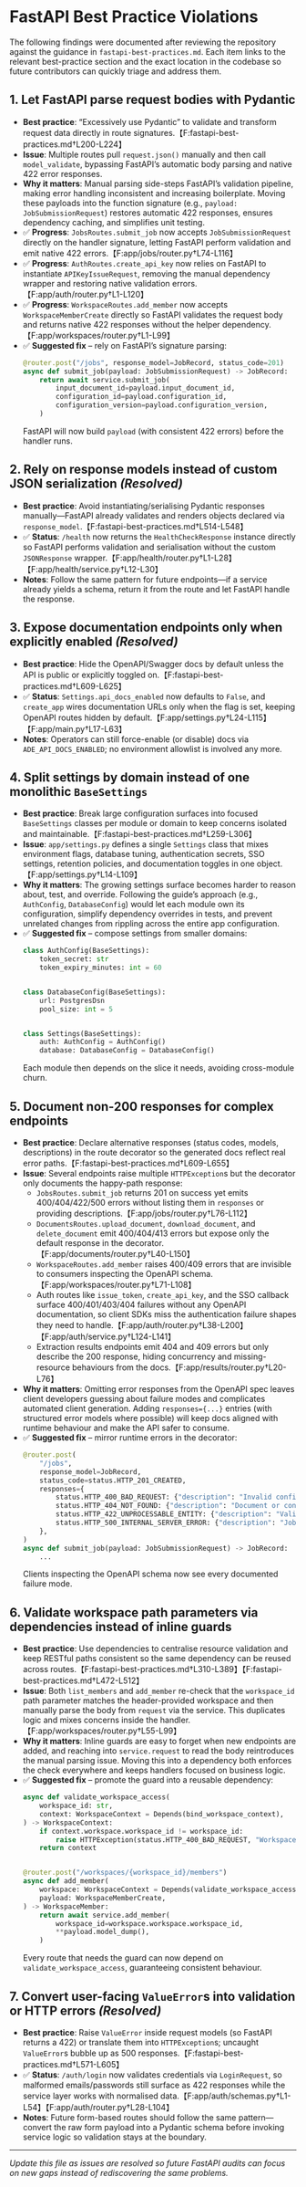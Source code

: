 # FastAPI Best Practice Violations

The following findings were documented after reviewing the repository against the guidance in `fastapi-best-practices.md`. Each item links to the relevant best-practice section and the exact location in the codebase so future contributors can quickly triage and address them.

## 1. Let FastAPI parse request bodies with Pydantic
- **Best practice**: “Excessively use Pydantic” to validate and transform request data directly in route signatures.【F:fastapi-best-practices.md†L200-L224】
- **Issue**: Multiple routes pull `request.json()` manually and then call `model_validate`, bypassing FastAPI’s automatic body parsing and native 422 error responses.
- **Why it matters**: Manual parsing side-steps FastAPI’s validation pipeline, making error handling inconsistent and increasing boilerplate. Moving these payloads into the function signature (e.g., `payload: JobSubmissionRequest`) restores automatic 422 responses, ensures dependency caching, and simplifies unit testing.
- ✅ **Progress**: `JobsRoutes.submit_job` now accepts `JobSubmissionRequest` directly on the handler signature, letting FastAPI perform validation and emit native 422 errors.【F:app/jobs/router.py†L74-L116】
- ✅ **Progress**: `AuthRoutes.create_api_key` now relies on FastAPI to instantiate `APIKeyIssueRequest`, removing the manual dependency wrapper and restoring native validation errors.【F:app/auth/router.py†L1-L120】
- ✅ **Progress**: `WorkspaceRoutes.add_member` now accepts `WorkspaceMemberCreate` directly so FastAPI validates the request body and returns native 422 responses without the helper dependency.【F:app/workspaces/router.py†L1-L99】
- ✅ **Suggested fix** – rely on FastAPI’s signature parsing:
  ```python
  @router.post("/jobs", response_model=JobRecord, status_code=201)
  async def submit_job(payload: JobSubmissionRequest) -> JobRecord:
      return await service.submit_job(
          input_document_id=payload.input_document_id,
          configuration_id=payload.configuration_id,
          configuration_version=payload.configuration_version,
      )
  ```
  FastAPI will now build `payload` (with consistent 422 errors) before the handler runs.

## 2. Rely on response models instead of custom JSON serialization *(Resolved)*
- **Best practice**: Avoid instantiating/serialising Pydantic responses manually—FastAPI already validates and renders objects declared via `response_model`.【F:fastapi-best-practices.md†L514-L548】
- ✅ **Status**: `/health` now returns the `HealthCheckResponse` instance directly so FastAPI performs validation and serialisation without the custom `JSONResponse` wrapper.【F:app/health/router.py†L1-L28】【F:app/health/service.py†L12-L30】
- **Notes**: Follow the same pattern for future endpoints—if a service already yields a schema, return it from the route and let FastAPI handle the response.

## 3. Expose documentation endpoints only when explicitly enabled *(Resolved)*
- **Best practice**: Hide the OpenAPI/Swagger docs by default unless the API is public or explicitly toggled on.【F:fastapi-best-practices.md†L609-L625】
- ✅ **Status**: `Settings.api_docs_enabled` now defaults to `False`, and `create_app` wires documentation URLs only when the flag is set, keeping OpenAPI routes hidden by default.【F:app/settings.py†L24-L115】【F:app/main.py†L17-L63】
- **Notes**: Operators can still force-enable (or disable) docs via `ADE_API_DOCS_ENABLED`; no environment allowlist is involved any more.

## 4. Split settings by domain instead of one monolithic `BaseSettings`
- **Best practice**: Break large configuration surfaces into focused `BaseSettings` classes per module or domain to keep concerns isolated and maintainable.【F:fastapi-best-practices.md†L259-L306】
- **Issue**: `app/settings.py` defines a single `Settings` class that mixes environment flags, database tuning, authentication secrets, SSO settings, retention policies, and documentation toggles in one object.【F:app/settings.py†L14-L109】
- **Why it matters**: The growing settings surface becomes harder to reason about, test, and override. Following the guide’s approach (e.g., `AuthConfig`, `DatabaseConfig`) would let each module own its configuration, simplify dependency overrides in tests, and prevent unrelated changes from rippling across the entire app configuration.
- ✅ **Suggested fix** – compose settings from smaller domains:
  ```python
  class AuthConfig(BaseSettings):
      token_secret: str
      token_expiry_minutes: int = 60


  class DatabaseConfig(BaseSettings):
      url: PostgresDsn
      pool_size: int = 5


  class Settings(BaseSettings):
      auth: AuthConfig = AuthConfig()
      database: DatabaseConfig = DatabaseConfig()
  ```
  Each module then depends on the slice it needs, avoiding cross-module churn.

## 5. Document non-200 responses for complex endpoints
- **Best practice**: Declare alternative responses (status codes, models, descriptions) in the route decorator so the generated docs reflect real error paths.【F:fastapi-best-practices.md†L609-L655】
- **Issue**: Several endpoints raise multiple `HTTPException`s but the decorator only documents the happy-path response:
  - `JobsRoutes.submit_job` returns 201 on success yet emits 400/404/422/500 errors without listing them in `responses` or providing descriptions.【F:app/jobs/router.py†L76-L112】
  - `DocumentsRoutes.upload_document`, `download_document`, and `delete_document` emit 400/404/413 errors but expose only the default response in the decorator.【F:app/documents/router.py†L40-L150】
  - `WorkspaceRoutes.add_member` raises 400/409 errors that are invisible to consumers inspecting the OpenAPI schema.【F:app/workspaces/router.py†L71-L108】
  - Auth routes like `issue_token`, `create_api_key`, and the SSO callback surface 400/401/403/404 failures without any OpenAPI documentation, so client SDKs miss the authentication failure shapes they need to handle.【F:app/auth/router.py†L38-L200】【F:app/auth/service.py†L124-L141】
  - Extraction results endpoints emit 404 and 409 errors but only describe the 200 response, hiding concurrency and missing-resource behaviours from the docs.【F:app/results/router.py†L20-L76】
- **Why it matters**: Omitting error responses from the OpenAPI spec leaves client developers guessing about failure modes and complicates automated client generation. Adding `responses={...}` entries (with structured error models where possible) will keep docs aligned with runtime behaviour and make the API safer to consume.
- ✅ **Suggested fix** – mirror runtime errors in the decorator:
  ```python
  @router.post(
      "/jobs",
      response_model=JobRecord,
      status_code=status.HTTP_201_CREATED,
      responses={
          status.HTTP_400_BAD_REQUEST: {"description": "Invalid configuration"},
          status.HTTP_404_NOT_FOUND: {"description": "Document or configuration missing"},
          status.HTTP_422_UNPROCESSABLE_ENTITY: {"description": "Validation failed"},
          status.HTTP_500_INTERNAL_SERVER_ERROR: {"description": "Job execution failed"},
      },
  )
  async def submit_job(payload: JobSubmissionRequest) -> JobRecord:
      ...
  ```
  Clients inspecting the OpenAPI schema now see every documented failure mode.

## 6. Validate workspace path parameters via dependencies instead of inline guards
- **Best practice**: Use dependencies to centralise resource validation and keep RESTful paths consistent so the same dependency can be reused across routes.【F:fastapi-best-practices.md†L310-L389】【F:fastapi-best-practices.md†L472-L512】
- **Issue**: Both `list_members` and `add_member` re-check that the `workspace_id` path parameter matches the header-provided workspace and then manually parse the body from `request` via the service. This duplicates logic and mixes concerns inside the handler.【F:app/workspaces/router.py†L55-L99】
- **Why it matters**: Inline guards are easy to forget when new endpoints are added, and reaching into `service.request` to read the body reintroduces the manual parsing issue. Moving this into a dependency both enforces the check everywhere and keeps handlers focused on business logic.
- ✅ **Suggested fix** – promote the guard into a reusable dependency:
  ```python
  async def validate_workspace_access(
      workspace_id: str,
      context: WorkspaceContext = Depends(bind_workspace_context),
  ) -> WorkspaceContext:
      if context.workspace.workspace_id != workspace_id:
          raise HTTPException(status.HTTP_400_BAD_REQUEST, "Workspace header mismatch")
      return context


  @router.post("/workspaces/{workspace_id}/members")
  async def add_member(
      workspace: WorkspaceContext = Depends(validate_workspace_access),
      payload: WorkspaceMemberCreate,
  ) -> WorkspaceMember:
      return await service.add_member(
          workspace_id=workspace.workspace.workspace_id,
          **payload.model_dump(),
      )
  ```
  Every route that needs the guard can now depend on `validate_workspace_access`, guaranteeing consistent behaviour.

## 7. Convert user-facing `ValueError`s into validation or HTTP errors *(Resolved)*
- **Best practice**: Raise `ValueError` inside request models (so FastAPI returns a 422) or translate them into `HTTPException`s; uncaught `ValueError`s bubble up as 500 responses.【F:fastapi-best-practices.md†L571-L605】
- ✅ **Status**: `/auth/login` now validates credentials via `LoginRequest`, so malformed emails/passwords still surface as 422 responses while the service layer works with normalised data.【F:app/auth/schemas.py†L1-L54】【F:app/auth/router.py†L28-L104】
- **Notes**: Future form-based routes should follow the same pattern—convert the raw form payload into a Pydantic schema before invoking service logic so validation stays at the boundary.

---

_Update this file as issues are resolved so future FastAPI audits can focus on new gaps instead of rediscovering the same problems._


